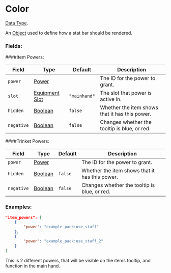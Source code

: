 # Color

[Data Type](../data_types.md).

An [Object](object.md) used to define how a stat bar should be rendered.

### Fields:

####Item Powers:

Field  |      Type         | Default | Description
-------|-------------------|---------|-------------
`power`  | [Power](../data_types/float.md) | | The ID for the power to grant.
`slot`| [Equipment Slot](../data_types/float.md) | `"mainhand"` | The slot that power is active in.
`hidden` | [Boolean](../data_types/float.md) | `false` | Whether the item shows that it has this power.
`negative`| [Boolean](../data_types/float.md) | `false` | Changes whether the tooltip is blue, or red.

####Trinket Powers:

Field  |      Type         | Default | Description
-------|-------------------|---------|-------------
`power`  | [Power](../data_types/float.md) | | The ID for the power to grant.
`hidden` | [Boolean](../data_types/float.md) | `false` | Whether the item shows that it has this power.
`negative`| [Boolean](../data_types/float.md) | `false` | Changes whether the tooltip is blue, or red.

### Examples:

```json
"item_powers": [
	{
		"power": "example_pack:use_staff"
	},
	{
		"power": "example_pack:use_staff_2"
	}
]
```

This is 2 different powers, that will be visible on the items tooltip, and function in the main hand.
